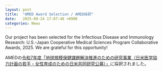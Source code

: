 ```yaml
---
layout: post
title:  "AMED Award Selection / AMED採択"
date:   2025-09-24 17:07:48 +0900
categories: News
---
```


Our project has been selected for the Infectious Disease and Immunology Research: U.S.-Japan Cooperative Medical Sciences Program Collaborative Awards, 2025. We are grateful for this opportunity!

AMEDの<A HREF="https://www.amed.go.jp/koubo/20/01/2001C_00103.html">令和7年度「地球規模保健課題解決推進のための研究事業（日米医学協力計画の若手・女性育成のための日米共同研究公募）」</A>に採択されました。<BR>
